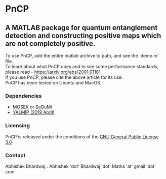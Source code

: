 # PnCP 
## A MATLAB package for quantum entanglement detection and constructing positive maps which are not completely positive. 

To use PnCP, add the entire matlab archive to path, and see the 'demo.m' file.  
To learn about what PnCP does and to see some performance standards, please read - https://arxiv.org/abs/2001.01181   
If you use PnCP, please cite the above article for its use.  
PnCP has been tested on Ubuntu and MacOS. 

### Dependencies
- [MOSEK](https://www.mosek.com/) or [SeDuMi](https://sedumi.ie.lehigh.edu/)
- [YALMIP (2019 April)](https://yalmip.github.io/R20190425) 

### Licensing 
PnCP is released under the conditions of the [GNU General Public License 3.0](https://www.gnu.org/licenses/gpl-3.0.html)

### Contact
Abhishek Bhardwaj : Abhishek 'dot' Bhardwaj 'dot' Maths 'at' gmail 'dot' com
